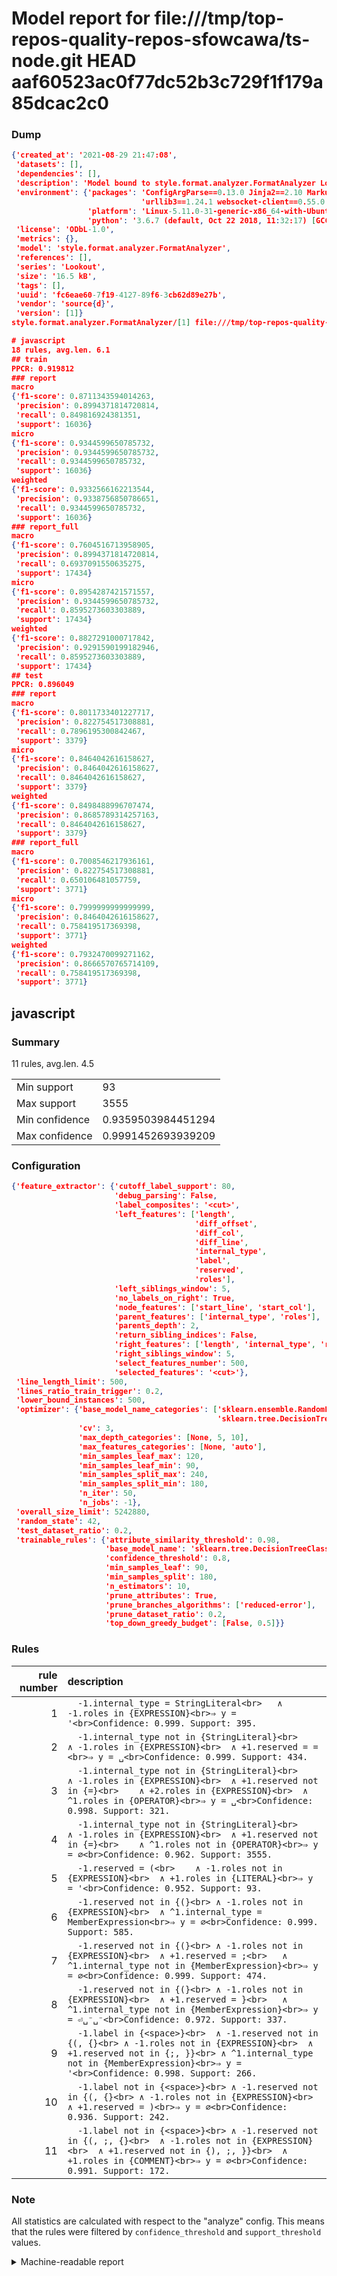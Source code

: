 # Model report for file:///tmp/top-repos-quality-repos-sfowcawa/ts-node.git HEAD aaf60523ac0f77dc52b3c729f1f179a85dcac2c0

### Dump

```json
{'created_at': '2021-08-29 21:47:08',
 'datasets': [],
 'dependencies': [],
 'description': 'Model bound to style.format.analyzer.FormatAnalyzer Lookout analyzer.',
 'environment': {'packages': 'ConfigArgParse==0.13.0 Jinja2==2.10 MarkupSafe==1.1.1 PyStemmer==1.3.0 PyYAML==5.1 Pympler==0.5 SQLAlchemy==1.2.10 SQLAlchemy-Utils==0.33.3 asdf==2.3.2 bblfsh==2.12.7 boto==2.49.0 boto3==1.9.130 botocore==1.12.130 cachetools==2.0.1 certifi==2019.3.9 chardet==3.0.4 clint==0.5.1 docker==3.7.0 docker-pycreds==0.4.0 dulwich==0.19.11 grpcio==1.19.0 grpcio-tools==1.19.0 humanfriendly==4.16.1 humanize==0.5.1 idna==2.8 jmespath==0.9.4 jsonschema==2.6.0 lookout-sdk==0.4.1 lookout-sdk-ml==0.19.0 lookout-style==0.2.0 lz4==2.1.6 modelforge==0.12.1 numpy==1.16.2 packaging==19.0 pandas==0.22.0 pip==19.0.3 protobuf==3.7.0 psycopg2-binary==2.7.5 pygtrie==2.3 pyparsing==2.3.1 python-dateutil==2.8.0 python-igraph==0.7.1.post6 pytz==2019.1 requests==2.21.0 requirements-parser==0.2.0 scikit-learn==0.20.1 scikit-optimize==0.5.2 scipy==1.2.1 semantic-version==2.6.0 setuptools==40.8.0 six==1.12.0 smart-open==1.8.1 sourced-ml==0.8.2 spdx==2.5.0 stringcase==1.2.0 tabulate==0.8.2 tqdm==4.31.1 '
                             'urllib3==1.24.1 websocket-client==0.55.0 xxhash==1.3.0',
                 'platform': 'Linux-5.11.0-31-generic-x86_64-with-Ubuntu-18.04-bionic',
                 'python': '3.6.7 (default, Oct 22 2018, 11:32:17) [GCC 8.2.0]'},
 'license': 'ODbL-1.0',
 'metrics': {},
 'model': 'style.format.analyzer.FormatAnalyzer',
 'references': [],
 'series': 'Lookout',
 'size': '16.5 kB',
 'tags': [],
 'uuid': 'fc6eae60-7f19-4127-89f6-3cb62d89e27b',
 'vendor': 'source{d}',
 'version': [1]}
style.format.analyzer.FormatAnalyzer/[1] file:///tmp/top-repos-quality-repos-sfowcawa/ts-node.git aaf60523ac0f77dc52b3c729f1f179a85dcac2c0

# javascript
18 rules, avg.len. 6.1
## train
PPCR: 0.919812
### report
macro
{'f1-score': 0.8711343594014263,
 'precision': 0.8994371814720814,
 'recall': 0.849816924381351,
 'support': 16036}
micro
{'f1-score': 0.9344599650785732,
 'precision': 0.9344599650785732,
 'recall': 0.9344599650785732,
 'support': 16036}
weighted
{'f1-score': 0.9332566162213544,
 'precision': 0.9338756850786651,
 'recall': 0.9344599650785732,
 'support': 16036}
### report_full
macro
{'f1-score': 0.7604516713958905,
 'precision': 0.8994371814720814,
 'recall': 0.6937091550635275,
 'support': 17434}
micro
{'f1-score': 0.8954287421571557,
 'precision': 0.9344599650785732,
 'recall': 0.8595273603303889,
 'support': 17434}
weighted
{'f1-score': 0.8827291000717842,
 'precision': 0.9291590199182946,
 'recall': 0.8595273603303889,
 'support': 17434}
## test
PPCR: 0.896049
### report
macro
{'f1-score': 0.8011733401227717,
 'precision': 0.822754517308881,
 'recall': 0.7896195300842467,
 'support': 3379}
micro
{'f1-score': 0.8464042616158627,
 'precision': 0.8464042616158627,
 'recall': 0.8464042616158627,
 'support': 3379}
weighted
{'f1-score': 0.8498488996707474,
 'precision': 0.8685789314257163,
 'recall': 0.8464042616158627,
 'support': 3379}
### report_full
macro
{'f1-score': 0.7008546217936161,
 'precision': 0.822754517308881,
 'recall': 0.650106481057759,
 'support': 3771}
micro
{'f1-score': 0.7999999999999999,
 'precision': 0.8464042616158627,
 'recall': 0.758419517369398,
 'support': 3771}
weighted
{'f1-score': 0.7932470099271162,
 'precision': 0.8666570765714109,
 'recall': 0.758419517369398,
 'support': 3771}
```

## javascript
### Summary
11 rules, avg.len. 4.5

| | |
|-|-|
|Min support|93|
|Max support|3555|
|Min confidence|0.9359503984451294|
|Max confidence|0.9991452693939209|

### Configuration

```json
{'feature_extractor': {'cutoff_label_support': 80,
                       'debug_parsing': False,
                       'label_composites': '<cut>',
                       'left_features': ['length',
                                         'diff_offset',
                                         'diff_col',
                                         'diff_line',
                                         'internal_type',
                                         'label',
                                         'reserved',
                                         'roles'],
                       'left_siblings_window': 5,
                       'no_labels_on_right': True,
                       'node_features': ['start_line', 'start_col'],
                       'parent_features': ['internal_type', 'roles'],
                       'parents_depth': 2,
                       'return_sibling_indices': False,
                       'right_features': ['length', 'internal_type', 'reserved', 'roles'],
                       'right_siblings_window': 5,
                       'select_features_number': 500,
                       'selected_features': '<cut>'},
 'line_length_limit': 500,
 'lines_ratio_train_trigger': 0.2,
 'lower_bound_instances': 500,
 'optimizer': {'base_model_name_categories': ['sklearn.ensemble.RandomForestClassifier',
                                              'sklearn.tree.DecisionTreeClassifier'],
               'cv': 3,
               'max_depth_categories': [None, 5, 10],
               'max_features_categories': [None, 'auto'],
               'min_samples_leaf_max': 120,
               'min_samples_leaf_min': 90,
               'min_samples_split_max': 240,
               'min_samples_split_min': 180,
               'n_iter': 50,
               'n_jobs': -1},
 'overall_size_limit': 5242880,
 'random_state': 42,
 'test_dataset_ratio': 0.2,
 'trainable_rules': {'attribute_similarity_threshold': 0.98,
                     'base_model_name': 'sklearn.tree.DecisionTreeClassifier',
                     'confidence_threshold': 0.8,
                     'min_samples_leaf': 90,
                     'min_samples_split': 180,
                     'n_estimators': 10,
                     'prune_attributes': True,
                     'prune_branches_algorithms': ['reduced-error'],
                     'prune_dataset_ratio': 0.2,
                     'top_down_greedy_budget': [False, 0.5]}}
```

### Rules

| rule number | description |
|----:|:-----|
| 1 | `  -1.internal_type = StringLiteral<br>	∧ -1.roles in {EXPRESSION}<br>⇒ y = '<br>Confidence: 0.999. Support: 395.` |
| 2 | `  -1.internal_type not in {StringLiteral}<br>	∧ -1.roles in {EXPRESSION}<br>	∧ +1.reserved = =<br>⇒ y = ␣<br>Confidence: 0.999. Support: 434.` |
| 3 | `  -1.internal_type not in {StringLiteral}<br>	∧ -1.roles in {EXPRESSION}<br>	∧ +1.reserved not in {=}<br>	∧ +2.roles in {EXPRESSION}<br>	∧ ^1.roles in {OPERATOR}<br>⇒ y = ␣<br>Confidence: 0.998. Support: 321.` |
| 4 | `  -1.internal_type not in {StringLiteral}<br>	∧ -1.roles in {EXPRESSION}<br>	∧ +1.reserved not in {=}<br>	∧ ^1.roles not in {OPERATOR}<br>⇒ y = ∅<br>Confidence: 0.962. Support: 3555.` |
| 5 | `  -1.reserved = (<br>	∧ -1.roles not in {EXPRESSION}<br>	∧ +1.roles in {LITERAL}<br>⇒ y = '<br>Confidence: 0.952. Support: 93.` |
| 6 | `  -1.reserved not in {(}<br>	∧ -1.roles not in {EXPRESSION}<br>	∧ ^1.internal_type = MemberExpression<br>⇒ y = ∅<br>Confidence: 0.999. Support: 585.` |
| 7 | `  -1.reserved not in {(}<br>	∧ -1.roles not in {EXPRESSION}<br>	∧ +1.reserved = ;<br>	∧ ^1.internal_type not in {MemberExpression}<br>⇒ y = ∅<br>Confidence: 0.999. Support: 474.` |
| 8 | `  -1.reserved not in {(}<br>	∧ -1.roles not in {EXPRESSION}<br>	∧ +1.reserved = }<br>	∧ ^1.internal_type not in {MemberExpression}<br>⇒ y = ⏎␣⁻␣⁻<br>Confidence: 0.972. Support: 337.` |
| 9 | `  -1.label in {<space>}<br>	∧ -1.reserved not in {(, {}<br>	∧ -1.roles not in {EXPRESSION}<br>	∧ +1.reserved not in {;, }}<br>	∧ ^1.internal_type not in {MemberExpression}<br>⇒ y = '<br>Confidence: 0.998. Support: 266.` |
| 10 | `  -1.label not in {<space>}<br>	∧ -1.reserved not in {(, {}<br>	∧ -1.roles not in {EXPRESSION}<br>	∧ +1.reserved = )<br>⇒ y = ∅<br>Confidence: 0.936. Support: 242.` |
| 11 | `  -1.label not in {<space>}<br>	∧ -1.reserved not in {(, ;, {}<br>	∧ -1.roles not in {EXPRESSION}<br>	∧ +1.reserved not in {), ;, }}<br>	∧ +1.roles in {COMMENT}<br>⇒ y = ∅<br>Confidence: 0.991. Support: 172.` |

### Note
All statistics are calculated with respect to the "analyze" config. This means that the rules were filtered by
`confidence_threshold` and `support_threshold` values.

<details>
    <summary>Machine-readable report</summary>
```json
{"javascript": {"avg_rule_len": 4.454545454545454, "max_conf": 0.9991452693939209, "max_support": 3555, "min_conf": 0.9359503984451294, "min_support": 93, "num_rules": 11}}
```
</details>
